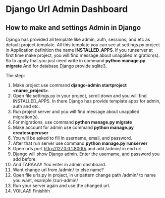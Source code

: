 # Django Url Admin Dashboard

## How to make and settings Admin in Django 
Django has provided all template like admin, auth, sessions, and etc as default project template.
All this template you can see at settings.py project in Application definition the name **INSTALLED_APPS**.
If you runserver at first time make project, you will find message about unapplied migration(s). 
So to apply that you just need write in command **python manage.py migrate**
And for database Django provide sqlite3.


The step:
1. Make project use command **django-admin startproject <name_project>**.
2. Open file settings.py in your project, scroll down and you will find INSTALLED_APPS. In there Django has provide template apps for admin, auth and etc.
4. Run project server and you will find message about unapplied migration(s). 
5. For migrations, use command **python manage.py migrate**
6. Make account for admin use command **python manage.py createsuperuser**
7. You will be asked to fill in username, email, and password.
9. After that run server use command **python manage.py runserver**
10. Open urls port http://127.0.0.1:8000/ and add /admin/ in end url
11. Django will show Django admin. Enter the username, and password you add before.
12. And TARAAA!! You enter in admin dashboard.
13. Want change url from /admin/ to else name?
14. Open file urls.py in project, in urlpattern change path /admin/ to name you want, example /zuri-admin/
15. Run your server again and use the changed url.
16. VOILAA!! Finishhh
